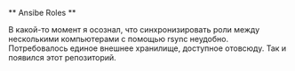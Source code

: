** Ansibe Roles **

В какой-то момент я осознал, что синхронизировать роли между несколькими компьютерами с помощью rsync неудобно. Потребовалось единое внешнее хранилище, доступное отовсюду. Так и появился этот репозиторий.
